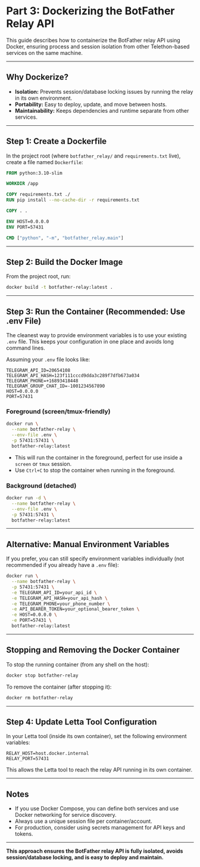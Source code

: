 # Part 3: Dockerizing the BotFather Relay API

This guide describes how to containerize the BotFather relay API using Docker, ensuring process and session isolation from other Telethon-based services on the same machine.

---

## Why Dockerize?
- **Isolation:** Prevents session/database locking issues by running the relay in its own environment.
- **Portability:** Easy to deploy, update, and move between hosts.
- **Maintainability:** Keeps dependencies and runtime separate from other services.

---

## Step 1: Create a Dockerfile

In the project root (where `botfather_relay/` and `requirements.txt` live), create a file named `Dockerfile`:

```dockerfile
FROM python:3.10-slim

WORKDIR /app

COPY requirements.txt ./
RUN pip install --no-cache-dir -r requirements.txt

COPY . .

ENV HOST=0.0.0.0
ENV PORT=57431

CMD ["python", "-m", "botfather_relay.main"]
```

---

## Step 2: Build the Docker Image

From the project root, run:

```bash
docker build -t botfather-relay:latest .
```

---

## Step 3: Run the Container (Recommended: Use .env File)

The cleanest way to provide environment variables is to use your existing `.env` file. This keeps your configuration in one place and avoids long command lines.

Assuming your `.env` file looks like:

```
TELEGRAM_API_ID=20654108
TELEGRAM_API_HASH=123f111cccd9dda3c289f7dfb673a034
TELEGRAM_PHONE=+16893418448
TELEGRAM_GROUP_CHAT_ID=-1001234567890
HOST=0.0.0.0
PORT=57431
```

### Foreground (screen/tmux-friendly)

```bash
docker run \
  --name botfather-relay \
  --env-file .env \
  -p 57431:57431 \
  botfather-relay:latest
```
- This will run the container in the foreground, perfect for use inside a `screen` or `tmux` session.
- Use `Ctrl+C` to stop the container when running in the foreground.

### Background (detached)

```bash
docker run -d \
  --name botfather-relay \
  --env-file .env \
  -p 57431:57431 \
  botfather-relay:latest
```

---

## Alternative: Manual Environment Variables

If you prefer, you can still specify environment variables individually (not recommended if you already have a `.env` file):

```bash
docker run \
  --name botfather-relay \
  -p 57431:57431 \
  -e TELEGRAM_API_ID=your_api_id \
  -e TELEGRAM_API_HASH=your_api_hash \
  -e TELEGRAM_PHONE=your_phone_number \
  -e API_BEARER_TOKEN=your_optional_bearer_token \
  -e HOST=0.0.0.0 \
  -e PORT=57431 \
  botfather-relay:latest
```

---

## Stopping and Removing the Docker Container

To stop the running container (from any shell on the host):

```bash
docker stop botfather-relay
```

To remove the container (after stopping it):

```bash
docker rm botfather-relay
```

---

## Step 4: Update Letta Tool Configuration

In your Letta tool (inside its own container), set the following environment variables:

```
RELAY_HOST=host.docker.internal
RELAY_PORT=57431
```

This allows the Letta tool to reach the relay API running in its own container.

---

## Notes
- If you use Docker Compose, you can define both services and use Docker networking for service discovery.
- Always use a unique session file per container/account.
- For production, consider using secrets management for API keys and tokens.

---

**This approach ensures the BotFather relay API is fully isolated, avoids session/database locking, and is easy to deploy and maintain.** 